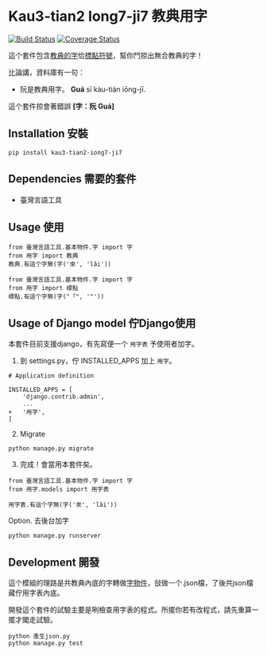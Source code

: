 # Kau3-tian2 Iong7-ji7 教典用字
[![Build Status](https://travis-ci.org/i3thuan5/kau3-tian2_iong7-ji7.svg?branch=master)](https://travis-ci.org/i3thuan5/kau3-tian2_iong7-ji7)
[![Coverage Status](https://coveralls.io/repos/github/i3thuan5/kau3-tian2_iong7-ji7/badge.svg?branch=master)](https://coveralls.io/github/i3thuan5/kau3-tian2_iong7-ji7?branch=master)

這个套件包含[教典的字](https://github.com/g0v/moedict-data-twblg/tree/master/uni)佮[標點符號](https://language.moe.gov.tw/001/upload/files/site_content/m0001/hau/c2.htm)，幫你鬥掠出無合教典的字！

比論講，資料庫有一句：
* 阮是教典用字。 **Guá** sī kàu-tián iōng-jī. 

這个套件掠會著錯誤 **[字：阮 Guá]**

## Installation 安裝

```
pip install kau3-tian2-iong7-ji7
```

## Dependencies 需要的套件

* 臺灣言語工具


## Usage 使用
```
from 臺灣言語工具.基本物件.字 import 字
from 用字 import 教典
教典.有這个字無(字('來', 'lâi'))
```

```
from 臺灣言語工具.基本物件.字 import 字
from 用字 import 標點
標點.有這个字無(字("「", '"'))
```

## Usage of Django model 佇Django使用

本套件目前支援django，有先寫便一个 `用字表` 予使用者加字。

1. 到 settings.py，佇 INSTALLED_APPS 加上 `用字`。

```
# Application definition

INSTALLED_APPS = [
    'django.contrib.admin',
    ...
+   '用字',
]
```

2. Migrate

```
python manage.py migrate
```

3. 完成！會當用本套件矣。

```
from 臺灣言語工具.基本物件.字 import 字
from 用字.models import 用字表

用字表.有這个字無(字('來', 'lâi'))
```

Option. 去後台加字

```
python manage.py runserver
```

## Development 開發

這个模組的理路是共教典內底的字轉做[字物件](https://github.com/i3thuan5/tai5-uan5_gian5-gi2_kang1-ku7/blob/master/%E6%96%87%E4%BB%B6/%E5%9F%BA%E6%9C%AC%E7%89%A9%E4%BB%B6.md#%E4%B8%8A%E6%89%8B)，敆做一个.json檔，了後共json檔藏佇用字表內底。

開發這个套件的試驗主要是咧檢查用字表的程式。所擺你若有改程式，請先重算一擺才閣走試驗。

```
python 產生json.py
python manage.py test
```


